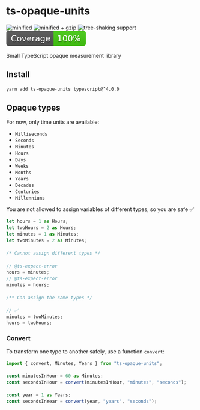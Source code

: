 # ts-opaque-units

![minified](https://badgen.net/bundlephobia/min/ts-opaque-units@latest)
![minified + gzip](https://badgen.net/bundlephobia/minzip/ts-opaque-units@latest)
![tree-shaking support](https://badgen.net/bundlephobia/tree-shaking/ts-opaque-units@latest)
![coverage](./badges/coverage.svg)

Small TypeScript opaque measurement library

## Install

```bash
yarn add ts-opaque-units typescript@^4.0.0
```

## Opaque types

For now, only time units are available:

- `Milliseconds`
- `Seconds`
- `Minutes`
- `Hours`
- `Days`
- `Weeks`
- `Months`
- `Years`
- `Decades`
- `Centuries`
- `Millenniums`

You are not allowed to assign variables of different types, so you are safe ✅

```ts
let hours = 1 as Hours;
let twoHours = 2 as Hours;
let minutes = 1 as Minutes;
let twoMinutes = 2 as Minutes;

/* Cannot assign different types */

// @ts-expect-error
hours = minutes;
// @ts-expect-error
minutes = hours;

/** Can assign the same types */

// ✅
minutes = twoMinutes;
hours = twoHours;
```

### Convert

To transform one type to another safely, use a function `convert`:

```ts
import { convert, Minutes, Years } from "ts-opaque-units";

const minutesInHour = 60 as Minutes;
const secondsInHour = convert(minutesInHour, "minutes", "seconds");

const year = 1 as Years;
const secondsInYear = convert(year, "years", "seconds");
```
